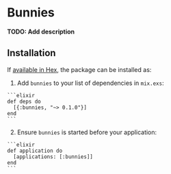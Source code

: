 # Bunnies

**TODO: Add description**

## Installation

If [available in Hex](https://hex.pm/docs/publish), the package can be installed as:

  1. Add `bunnies` to your list of dependencies in `mix.exs`:

    ```elixir
    def deps do
      [{:bunnies, "~> 0.1.0"}]
    end
    ```

  2. Ensure `bunnies` is started before your application:

    ```elixir
    def application do
      [applications: [:bunnies]]
    end
    ```

